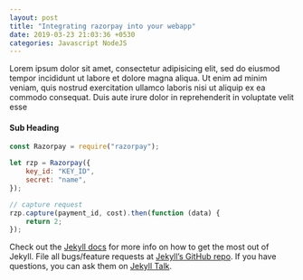 ```yaml
---
layout: post
title: "Integrating razorpay into your webapp"
date: 2019-03-23 21:03:36 +0530
categories: Javascript NodeJS
---
```


Lorem ipsum dolor sit amet, consectetur adipisicing elit, sed do eiusmod tempor incididunt ut labore et dolore magna aliqua. Ut enim ad minim veniam, quis nostrud exercitation ullamco laboris nisi ut aliquip ex ea commodo consequat. Duis aute irure dolor in reprehenderit in voluptate velit esse

#### Sub Heading

```javascript
const Razorpay = require("razorpay");

let rzp = Razorpay({
	key_id: "KEY_ID",
	secret: "name",
});

// capture request
rzp.capture(payment_id, cost).then(function (data) {
	return 2;
});
```

Check out the [Jekyll docs][jekyll-docs] for more info on how to get the most out of Jekyll. File all bugs/feature requests at [Jekyll’s GitHub repo][jekyll-gh]. If you have questions, you can ask them on [Jekyll Talk][jekyll-talk].

[jekyll-docs]: https://jekyllrb.com/docs/home
[jekyll-gh]: https://github.com/jekyll/jekyll
[jekyll-talk]: https://talk.jekyllrb.com/
